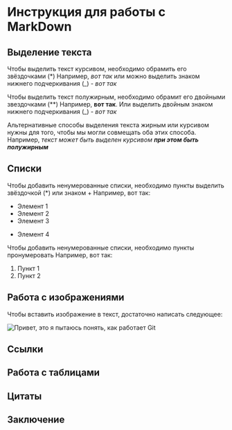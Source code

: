# Инструкция для работы с MarkDown

## Выделение текста 
Чтобы выделить текст курсивом, необходимо обрамить его звёздочками (*) Например, *вот так* или можно выделить знаком нижнего подчеркивания (_) - _вот так_

Чтобы выделить текст полужирным, необходимо обрамит его двойными звездочками (**) Например, **вот так**. Или выделить двойным знаком нижнего подчеркивания (_) - _вот так_

Альтернативные способы выделения текста жирным или курсивом нужны для того, чтобы мы могли совмещать оба этих способа. Например, _текст может быть выделен курсивом **при этом быть полужирным**_

## Списки
Чтобы добавить ненумерованные списки, необходимо пункты выделить звёздочкой (*) или знаком +
Например, вот так:
* Элемент 1
* Элемент 2
* Элемент 3
+ Элемент 4

Чтобы добавить ненумерованные списки, необходимо пункты пронумеровать
Например, вот так:
1. Пункт 1
2. Пункт 2

## Работа с изображениями 
Чтобы вставить изображение в текст, достаточно написать следующее: 

![Привет, это я пытаюсь понять, как работает Git](1.jpg)
## Ссылки

## Работа с таблицами 

## Цитаты

## Заключение

